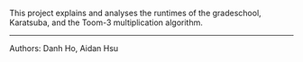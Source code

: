 This project explains and analyses the runtimes of the gradeschool, Karatsuba, and the Toom-3 multiplication algorithm. 

---

Authors: Danh Ho, Aidan Hsu
